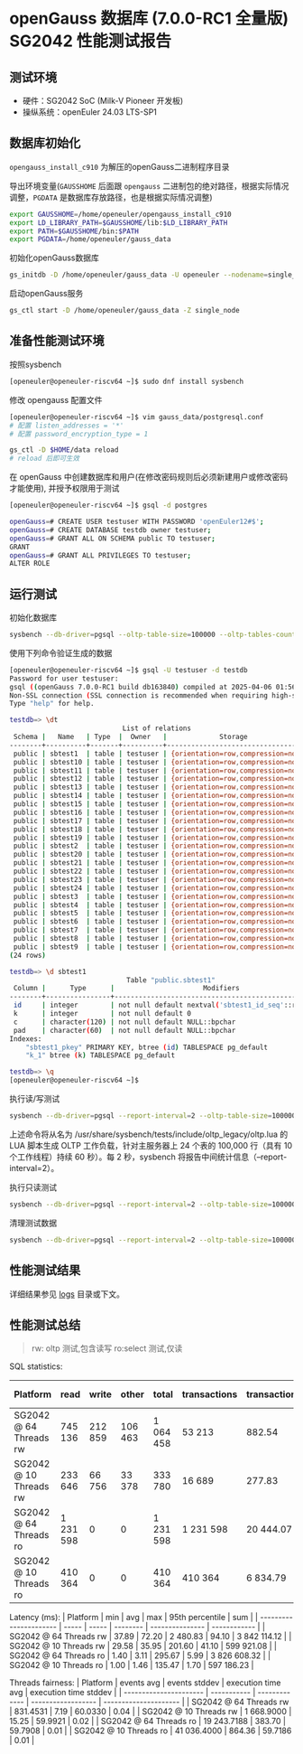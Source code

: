 # openGauss 数据库 (7.0.0-RC1 全量版) SG2042 性能测试报告

## 测试环境

- 硬件：SG2042 SoC (Milk-V Pioneer 开发板)
- 操纵系统：openEuler 24.03 LTS-SP1

## 数据库初始化

`opengauss_install_c910` 为解压的openGauss二进制程序目录

导出环境变量(`GAUSSHOME` 后面跟 `opengauss` 二进制包的绝对路径，根据实际情况调整，`PGDATA` 是数据库存放路径，也是根据实际情况调整)

```bash
export GAUSSHOME=/home/openeuler/opengauss_install_c910
export LD_LIBRARY_PATH=$GAUSSHOME/lib:$LD_LIBRARY_PATH
export PATH=$GAUSSHOME/bin:$PATH
export PGDATA=/home/openeuler/gauss_data
```

初始化openGauss数据库

```bash
gs_initdb -D /home/openeuler/gauss_data -U openeuler --nodename=single_node
```

启动openGauss服务

```bash
gs_ctl start -D /home/openeuler/gauss_data -Z single_node
```

## 准备性能测试环境

按照sysbench

```bash
[openeuler@openeuler-riscv64 ~]$ sudo dnf install sysbench
```

修改 opengauss 配置文件

```bash
[openeuler@openeuler-riscv64 ~]$ vim gauss_data/postgresql.conf
# 配置 listen_addresses = '*'
# 配置 password_encryption_type = 1

gs_ctl -D $HOME/data reload
# reload 后即可生效
```

在 openGauss 中创建数据库和用户(在修改密码规则后必须新建用户或修改密码才能使用), 并授予权限用于测试

```bash
[openeuler@openeuler-riscv64 ~]$ gsql -d postgres

openGauss=# CREATE USER testuser WITH PASSWORD 'openEuler12#$';
openGauss=# CREATE DATABASE testdb owner testuser;
openGauss=# GRANT ALL ON SCHEMA public TO testuser;
GRANT
openGauss=# GRANT ALL PRIVILEGES TO testuser; 
ALTER ROLE
```

## 运行测试

初始化数据库

```bash
sysbench --db-driver=pgsql --oltp-table-size=100000 --oltp-tables-count=24 --threads=1 --pgsql-host=127.0.0.1 --pgsql-port=5432 --pgsql-user=testuser --pgsql-password=openEuler12#$ --pgsql-db=testdb  /usr/share/sysbench/tests/include/oltp_legacy/parallel_prepare.lua run
```

使用下列命令验证生成的数据

```bash
[openeuler@openeuler-riscv64 ~]$ gsql -U testuser -d testdb
Password for user testuser:
gsql ((openGauss 7.0.0-RC1 build db163840) compiled at 2025-04-06 01:56:58 commit 0 last mr  )
Non-SSL connection (SSL connection is recommended when requiring high-security)
Type "help" for help.

testdb=> \dt
                            List of relations
 Schema |   Name   | Type  |  Owner   |             Storage
--------+----------+-------+----------+----------------------------------
 public | sbtest1  | table | testuser | {orientation=row,compression=no}
 public | sbtest10 | table | testuser | {orientation=row,compression=no}
 public | sbtest11 | table | testuser | {orientation=row,compression=no}
 public | sbtest12 | table | testuser | {orientation=row,compression=no}
 public | sbtest13 | table | testuser | {orientation=row,compression=no}
 public | sbtest14 | table | testuser | {orientation=row,compression=no}
 public | sbtest15 | table | testuser | {orientation=row,compression=no}
 public | sbtest16 | table | testuser | {orientation=row,compression=no}
 public | sbtest17 | table | testuser | {orientation=row,compression=no}
 public | sbtest18 | table | testuser | {orientation=row,compression=no}
 public | sbtest19 | table | testuser | {orientation=row,compression=no}
 public | sbtest2  | table | testuser | {orientation=row,compression=no}
 public | sbtest20 | table | testuser | {orientation=row,compression=no}
 public | sbtest21 | table | testuser | {orientation=row,compression=no}
 public | sbtest22 | table | testuser | {orientation=row,compression=no}
 public | sbtest23 | table | testuser | {orientation=row,compression=no}
 public | sbtest24 | table | testuser | {orientation=row,compression=no}
 public | sbtest3  | table | testuser | {orientation=row,compression=no}
 public | sbtest4  | table | testuser | {orientation=row,compression=no}
 public | sbtest5  | table | testuser | {orientation=row,compression=no}
 public | sbtest6  | table | testuser | {orientation=row,compression=no}
 public | sbtest7  | table | testuser | {orientation=row,compression=no}
 public | sbtest8  | table | testuser | {orientation=row,compression=no}
 public | sbtest9  | table | testuser | {orientation=row,compression=no}
(24 rows)

testdb=> \d sbtest1
                             Table "public.sbtest1"
 Column |      Type      |                      Modifiers
--------+----------------+------------------------------------------------------
 id     | integer        | not null default nextval('sbtest1_id_seq'::regclass)
 k      | integer        | not null default 0
 c      | character(120) | not null default NULL::bpchar
 pad    | character(60)  | not null default NULL::bpchar
Indexes:
    "sbtest1_pkey" PRIMARY KEY, btree (id) TABLESPACE pg_default
    "k_1" btree (k) TABLESPACE pg_default

testdb=> \q
[openeuler@openeuler-riscv64 ~]$
```

执行读/写测试

```bash
sysbench --db-driver=pgsql --report-interval=2 --oltp-table-size=100000 --oltp-tables-count=24 --threads=10 --time=60 --pgsql-host=127.0.0.1 --pgsql-port=5432 --pgsql-user=testuser --pgsql-password=openEuler12#$ --pgsql-db=testdb /usr/share/sysbench/tests/include/oltp_legacy/oltp.lua run
```

上述命令将从名为 /usr/share/sysbench/tests/include/oltp_legacy/oltp.lua 的 LUA 脚本生成 OLTP 工作负载，针对主服务器上 24 个表的 100,000 行（具有 10 个工作线程）持续 60 秒）。每 2 秒，sysbench 将报告中间统计信息（–report-interval=2）。

执行只读测试

```bash
sysbench --db-driver=pgsql --report-interval=2 --oltp-table-size=100000 --oltp-tables-count=24 --threads=10 --time=60 --pgsql-host=127.0.0.1 --pgsql-port=5432 --pgsql-user=testuser --pgsql-password=openEuler12#$ --pgsql-db=testdb /usr/share/sysbench/tests/include/oltp_legacy/select.lua run
```

清理测试数据

```bash
sysbench --db-driver=pgsql --report-interval=2 --oltp-table-size=100000 --oltp-tables-count=24 --threads=10 --time=60 --pgsql-host=127.0.0.1 --pgsql-port=5432 --pgsql-user=testuser --pgsql-password=openEuler12#$ --pgsql-db=testdb /usr/share/sysbench/tests/include/oltp_legacy/select.lua cleanup
```


## 性能测试结果
详细结果参见 [logs](./logs) 目录或下文。

## 性能测试总结

> rw: oltp 测试,包含读写 ro:select 测试,仅读

SQL statistics:

| Platform               | read      | write   | other   | total     | transactions | transactions/s | queries   | queries/s | ignored errors | reconnects |
| ---------------------- | --------- | ------- | ------- | --------- | ------------ | -------------- | --------- | --------- | -------------- | ---------- |
| SG2042 @ 64 Threads rw | 745 136   | 212 859 | 106 463 | 1 064 458 | 53 213       | 882.54         | 1 064 458 | 17 654.14 | 11             | 0          |
| SG2042 @ 10 Threads rw | 233 646   | 66 756  | 33 378  | 333 780   | 16 689       | 277.83         | 333 780   | 5 556.59  | 0              | 0          |
| SG2042 @ 64 Threads ro | 1 231 598 | 0       | 0       | 1 231 598 | 1 231 598    | 20 444.07      | 1 231 598 | 20 444.07 | 0              | 0          |
| SG2042 @ 10 Threads ro | 410 364   | 0       | 0       | 410 364   | 410 364      | 6 834.79       | 410 364   | 6 834.79  | 0              | 0          |


Latency (ms):
| Platform               | min   | avg   | max      | 95th percentile | sum          |
| ---------------------- | ----- | ----- | -------- | --------------- | ------------ |
| SG2042 @ 64 Threads rw | 37.89 | 72.20 | 2 480.83 | 94.10           | 3 842 114.12 |
| SG2042 @ 10 Threads rw | 29.58 | 35.95 | 201.60   | 41.10           | 599 921.08   |
| SG2042 @ 64 Threads ro | 1.40  | 3.11  | 295.67   | 5.99            | 3 826 608.32 |
| SG2042 @ 10 Threads ro | 1.00  | 1.46  | 135.47   | 1.70            | 597 186.23   |

Threads fairness:
| Platform               | events avg  | events stddev | execution time avg | execution time stddev |
| ---------------------- | ----------- | ------------- | ------------------ | --------------------- |
| SG2042 @ 64 Threads rw | 831.4531    | 7.19          | 60.0330            | 0.04                  |
| SG2042 @ 10 Threads rw | 1 668.9000  | 15.25         | 59.9921            | 0.02                  |
| SG2042 @ 64 Threads ro | 19 243.7188 | 383.70        | 59.7908            | 0.01                  |
| SG2042 @ 10 Threads ro | 41 036.4000 | 864.36        | 59.7186            | 0.01                  |
